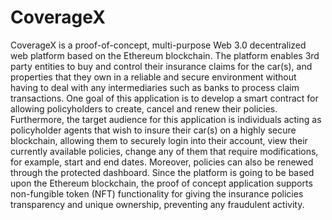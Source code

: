 # CoverageX

CoverageX is a proof-of-concept, multi-purpose Web 3.0 decentralized web platform based on the Ethereum blockchain. The platform enables 3rd party entities to buy and control their insurance claims for the car(s), and properties that they own in a reliable and secure environment without having to deal with any intermediaries such as banks to process claim transactions. One goal of this application is to develop a smart contract for allowing policyholders to create, cancel and renew their policies. Furthermore, the target audience for this application is individuals acting as policyholder agents that wish to insure their car(s) on a highly secure blockchain, allowing them to securely login into their account, view their currently available policies, change any of them that require modifications, for example, start and end dates. Moreover, policies can also be renewed through the protected dashboard. Since the platform is going to be based upon the Ethereum blockchain, the proof of concept application supports non-fungible token (NFT) functionality for giving the insurance policies transparency and unique ownership, preventing any fraudulent activity.
